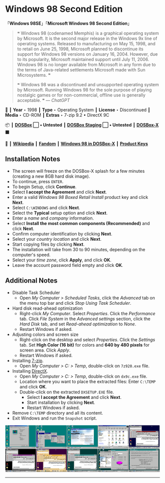 # Windows 98 Second Edition

「**Windows 98SE**」「**Microsoft Windows 98 Second Edition**」

> ❝ Windows 98 (codenamed Memphis) is a graphical operating system by Microsoft. It is the second major release in the Windows 9x line of operating systems. Released to manufacturing on May 15, 1998, and to retail on June 25, 1998, Microsoft planned to discontinue its support for Windows 98 versions on January 16, 2004. However, due to its popularity, Microsoft maintained support until July 11, 2006. Windows 98 is no longer available from Microsoft in any form due to the terms of Java-related settlements Microsoft made with Sun Microsystems. ❞
>
> ❝ Windows 98 was a discontinued and unsupported operating system by Microsoft. Running Windows 98 for the sole purpose of playing nostalgic games or for non-commercial, offline use is generally acceptable. ❞ — *ChatGPT*
>

📌 ┃ **Year** ‣ 1998 ┃ **Type** ‣ Operating System ┃ **License** ‣ Discontinued ┃ **Media** ‣ CD-ROM ┃ **Extras** ‣ 7-zip 9.2 • DirectX 9C 

📦 ┃ **[DOSBox](https://www.dosbox.com/) ⬜ • Untested** ┃ **[DOSBox Staging](https://dosbox-staging.github.io/) ⬜ • Untested** ┃ **[DOSBox-X](https://dosbox-x.com/) 🟩** 

📎 ┃ **[Wikipedia](https://en.wikipedia.org/wiki/Windows_98#Windows_98_Second_Edition)** ┃ **[Fandom](https://microsoft.fandom.com/wiki/Windows_98#Windows_98_Second_Edition)** ┃ **[Windows 98 in DOSBox-X](https://dosbox-x.com/wiki/Guide%3AInstalling-Windows-98)** ┃ **[Product Keys](https://forum.winworldpc.com/discussion/6677/new-serials-compilation)** 

## Installation Notes
- The screen will freeze on the DOSBox-X splash for a few minutes (creating a new 8GB hard disk image).
- To continue, press `ENTER`.
- To begin Setup, click **Continue**.
- Select **I accept the Agreement** and click **Next**.
- Enter a valid *Windows 98 Boxed Retail Install* product key and click **Next**.
- Select `C:\WINDOWS` and click **Next**.
- Select the **Typical** setup option and click **Next**.
- Enter a *name* and *company* information.
- Select **Install the most common components (Recommended)** and click **Next**.
- Confirm computer identification by clicking **Next**.
- Select your *country location* and click **Next**.
- Start copying files by clicking **Next**.
- The installation will take from 30 to 90 minutes, depending on the computer's speed.
- Select your *time zone*, click **Apply**, and click **OK**.
- Leave the account password field empty and click **OK**.

## Additional Notes
- Disable Task Scheduler
  - Open *My Computer > Scheduled Tasks*, click the *Advanced* tab on the menu top bar and click *Stop Using Task Scheduler*.
- Hard disk read-ahead optimization
  - Right-click *My Computer*. Select *Properties*. Click the *Performance* tab. Click *File System* in the *Advanced settings* section, click the *Hard Disk* tab, and set *Read-ahead optimization* to *None*.
  - Restart Windows if asked.
- Adjusting colors and screen size
  - Right-click on the desktop and select *Properties*. Click the *Settings* tab. Set **High Color (16 bit)** for colors and **640 by 480 pixels** for screen area. Click *Apply*.
  - Restart Windows if asked.
- Installing [7-zip](https://en.wikipedia.org/wiki/7-Zip).
  - Open *My Computer > C: > Temp*, double-click on `7z920.exe` file.
- Installing [DirectX](https://en.wikipedia.org/wiki/DirectX).
  - Open *My Computer > C: > Temp*, double-click on `dx9c.exe` file.
  - Location where you want to place the extracted files: Enter `C:\TEMP` and click **OK**.
  - Double-click on the extracted `DXSETUP.EXE` file.
    - Select **I accept the Agreement** and click **Next**.
    - Start installation by clicking **Next**.
    - Restart Windows if asked.
- Remove `C:\TEMP` directory and all its content.
- Exit Windows and run the `Snapshot` script.

![](Montage.png "Windows 98 Second Edition")

---

